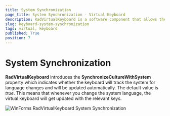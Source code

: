 ```yaml
---
title: System Synchronization
page_title: System Synchronization - Virtual Keyboard
description: RadVirtualKeyboard is a software component that allows the input of characters without the need for physical keys. 
slug: keyboard-system-synchronization
tags: virtual, keyboard
published: True
position: 7
---
```


# System Synchronization

**RadVirtualKeyboard** introduces the **SynchronizeCultureWithSystem** property which indicates whether the keyboard will track the system for language changes and will be updated automatically. The default value is *true*. This means that whenever you change the system language, the virtual keyboard will get updated with the relevant keys. 

![WinForms RadVirtualKeyboard System Synchronization](images/keyboard-system-synchronization001.gif)
